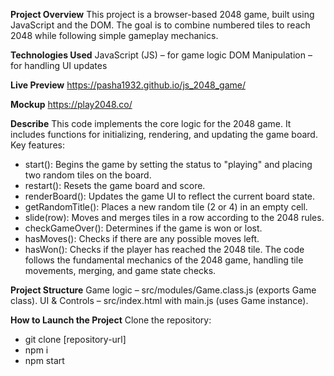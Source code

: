 **Project Overview**
This project is a browser-based 2048 game, built using JavaScript and the DOM. The goal is to combine numbered tiles to reach 2048 while following simple gameplay mechanics.

**Technologies Used**
JavaScript (JS) – for game logic
DOM Manipulation – for handling UI updates

**Live Preview**
https://pasha1932.github.io/js_2048_game/

**Mockup**
https://play2048.co/

**Describe**
This code implements the core logic for the 2048 game. It includes functions for initializing, rendering, and updating the game board. Key features:

+ start(): Begins the game by setting the status to "playing" and placing two random tiles on the board.
+ restart(): Resets the game board and score.
+ renderBoard(): Updates the game UI to reflect the current board state.
+ getRandomTitle(): Places a new random tile (2 or 4) in an empty cell.
+ slide(row): Moves and merges tiles in a row according to the 2048 rules.
+ checkGameOver(): Determines if the game is won or lost.
+ hasMoves(): Checks if there are any possible moves left.
+ hasWon(): Checks if the player has reached the 2048 tile.
The code follows the fundamental mechanics of the 2048 game, handling tile movements, merging, and game state checks.

**Project Structure**
Game logic – src/modules/Game.class.js (exports Game class).
UI & Controls – src/index.html with main.js (uses Game instance).

**How to Launch the Project**
Clone the repository:
- git clone [repository-url]
- npm i
- npm start
